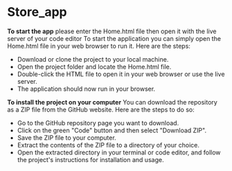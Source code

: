 # Store_app 

**To start the app** 
 please enter the Home.html file then open it with the live server of your code editor 
 To start the application you can simply open the Home.html file in your web browser to run it. Here are the steps:

- Download or clone the project to your local machine.
- Open the project folder and locate the Home.html file.
- Double-click the HTML file to open it in your web browser or use the live server.
- The application should now run in your browser.

**To install the project on your computer** 
You can download the repository as a ZIP file from the GitHub website. Here are the steps to do so:

- Go to the GitHub repository page you want to download.
- Click on the green "Code" button and then select "Download ZIP".
- Save the ZIP file to your computer.
- Extract the contents of the ZIP file to a directory of your choice.
- Open the extracted directory in your terminal or code editor, and follow the project's instructions for installation and usage. 


